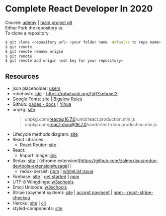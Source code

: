 # Complete React Developer In 2020

Course: [udemy](https://www.udemy.com/course/complete-react-developer-zero-to-mastery/) | [main project git](https://github.com/zhangmyihua?tab=repositories)  
  Either Fork the repository or,  
  To clone a repository
  ```bash
  $ git clone <repository url> <your folder name -defaults to repo name>
  $ git remote
  $ git remote remove origin
  $ git remote
  $ git remote add origin <ssh key for your repository>
  ```

## Resources
* json placeholder: [users](https://jsonplaceholder.typicode.com/users)
* robohash: [site](https://robohash.org/) - https://robohash.org/{id}?set=set2
* Google Fonts: [site](https://fonts.google.com/) | [Bigelow Rules](https://fonts.google.com/specimen/Bigelow+Rules?query=bigelow)
* Github: [pages - docs](https://docs.github.com/en/free-pro-team@latest/github/working-with-github-pages) | [Yihua](https://github.com/zhangmyihua?tab=repositories)
* unpkg: [site](https://unpkg.com/)
  > unpkg.com/react@16.7.0/umd/react.production.min.js  
  > unpkg.com/react-dom@16.7.0/umd/react-dom.production.min.js  
* Lifecycle methods diagram: [site](https://projects.wojtekmaj.pl/react-lifecycle-methods-diagram/)
* React Libraries:
  * React Router: [site](https://reactrouter.com/)
* React:
  * Import image: [link](https://create-react-app.dev/docs/adding-images-fonts-and-files/)
* Redux: [site](https://redux.js.org/) | (chrome extension)[https://github.com/zalmoxisus/redux-devtools-extension#usage] | 
  * redux-persist: [npm](https://www.npmjs.com/package/redux-persist) | [whiteList issue](https://github.com/rt2zz/redux-persist/issues/444)
* Firebase: [site](https://firebase.google.com/) | [get started](https://firebase.google.com/docs/web/setup?authuser=0) | [npm](https://www.npmjs.com/package/firebase)
* UTF-8 Wingdings: [w3schools](https://www.w3schools.com/charsets/ref_utf_dingbats.asp)
* Emoji Unicode: [w3schools](https://www.w3schools.com/charsets/ref_emoji.asp)
* Stripe (payment system): [site](https://stripe.com/) | [accept payment](https://stripe.com/docs/checkout/integration-builder) | [npm - react-stripe-checkou](https://www.npmjs.com/package/react-stripe-checkout)
* Heroku: [site](https://www.heroku.com/) | [cli](https://devcenter.heroku.com/categories/command-line)
* styled-components: [site](https://styled-components.com/)